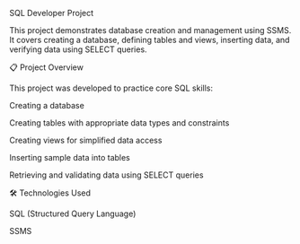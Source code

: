 SQL Developer Project

This project demonstrates database creation and management using SSMS. It covers creating a database, defining tables and views, inserting data, and verifying data using SELECT queries.

📋 Project Overview

This project was developed to practice core SQL skills:

Creating a database

Creating tables with appropriate data types and constraints

Creating views for simplified data access

Inserting sample data into tables

Retrieving and validating data using SELECT queries


🛠️ Technologies Used

SQL (Structured Query Language)

SSMS
